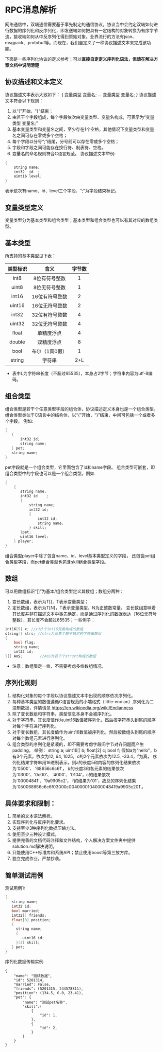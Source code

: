 # RPC消息解析

网络通信中，双端通信需要基于事先制定的通信协议。协议当中会约定双端如何进行数据的序列化和反序列化，即发送端如何把具有一定结构的对象转换为有序字节流，接收端如何从中反序列化得到原始对象。业界流行的方法有json、msgpack、protobuf等。而现在，我们自定义了一种协议描述文本来完成该功能。

下面是一些序列化协议的定义参考；可以**直接自定定义序列化语法，但请在解决方案文档中说明清楚**
## 协议描述和文本定义

协议描述文本表示大致如下：
{
	变量类型 变量名;
	...
	变量类型 变量名;
}
协议描述文本符合以下规则：
1. 以“{”开始，“}”结束；
2. 由若干个字段组成，每个字段依次由变量类型、变量名构成，可表示为“变量类型 变量名;”
3. 基本变量类型和变量名之间，至少存在1个空格，其他情况下变量类型和变量名之间可存在零或多个空格；
4. 每个字段以分号“;”结尾，分号前可以存在零或多个空格；
5. 字段和字段之间可能存在换行符、制表符、空格。
6. 变量名的命名规则符合C语言规范。
协议描述文本举例:
```cpp
{
    string name;
    int32  id  ;
    uint16 level;
}
```
表示依次有name、id、level三个字段，“;”为字段结束标记。

## 变量类型定义
变量类型分为基本类型和组合类型；基本类型和组合类型也可以有其对应的数组类型。

## 基本类型
所支持的基本类型见下表：

|类型标识	|含义	|字节数|
|:---:|:---:|:---:|
|int8|8位有符号整数|1|
|uint8|8位无符号整数|1|
|int16|16位有符号整数|2|
|uint16|16位无符号整数|2|
|int32|32位有符号整数|4|
|uint32|32位无符号整数|4|
|float|单精度浮点|4|
|double|双精度浮点|8|
|bool|布尔（1真0假）|1|
|string|字符串|2+L|
- 表中L为字符串长度（不超过65535），本身占2字节；字符串内容为utf-8编码。

## 组合类型

组合类型是若干个任意类型字段的组合体，协议描述定义本身也是一个组合类型。组合类型类似于C语言中的结构体，以“{”开始，“}”结束，中间可包括一个或者多个字段。
例如:
```c++
{
   {
       int32 id;
       string name;
   } pet;
   string name;
}
```
pet字段就是一个组合类型，它里面包含了id和name字段。
组合类型可嵌套，即组合类型中的字段也可以是一个组合类型。例如:
```c++
{
    {
       string name;
       int32 id    ;
       {
           string name;
           int32 id;
           {
               int32 id;
               string name;
           } skill;
       }pet;
       uint16 level;
    } player;
}
```
组合类型player中除了包含name、id、level基本类型定义的字段，
还包含pet组合类型字段，而pet组合类型也包含skill组合类型字段。
## 数组

可以用数组标识“[]”为基本/组合类型定义其数组；数组分两种：
1. 变长数组，表示为T[]，T表示变量类型；
2. 定长数组，表示为T[N]，T表示变量类型，N为正整数常量。
 变长数组意味着其长度并非在描述文本中事先确定，而是通过序列化的数据表达（16位无符号整数），其长度不会超过65535；一些例子：

```c++
int16[5] x; //x为5个int16元素构成的数组
string[] strs; //strs为元素个数不确定的字符串数组
{               
    bool flag;
    string name;
    int32 id;
}[] AoS;        //AoS为若干个struct构成的数组
```

- 注意：数组限定一维，不需要考虑多维数组情况。


## 序列化规则

1. 结构化对象的每个字段以协议描述文本中出现的顺序依次序列化。
2. 每种基本类型的数值遵循C语言规范的小端格式（little-endian）序列化为二进制数据，详情请见 https://en.wikipedia.org/wiki/Endianness
3. 除了变长数组和字符串，类型信息本身不会被序列化。
4. 对于字符串，其长度值作为uint16数值被序列化，然后按字符串头到尾的顺序对每个字符进行序列化。
5. 对于变长数组，其长度值作为uint16数值被序列化，然后按数组头到尾的顺序对每个数组元素进行序列化。
6. 组合类型的序列化是紧凑的，即不需要考虑字段间字节对齐问题而产生padding。
举例：
string a;
uint16[] b; 
float[2] c;
bool f;
假如a为"hello"，b有3个元素，依次为12, 64, 1025，c的2个元素依次为12.5, -33.4，f为真，
序列化结果字符串用16进制表示，则a的长度5和内容的序列化结果依次为'0500'、 '68656c6c6f'，
b的长度3和各元素的结果依次为'0300'、'0c00'、 '4000'、'0104'，c的结果依次为'00004841'、'9a9905c2'，
f的结果为'01'，故总的序列化结果为'050068656c6c6f03000c0040000104000048419a9905c201'。


##  具体要求和限制：
1. 简单的文本语法解析。
2. 实现序列化与反序列化要求。
3. 支持至少3种序列化数据压缩方法。
4. 使用至少三种设计模式。
5. 提供完善的文档代码注释和文件结构，个人解决方案文件夹中提供solution.md解决说明。
6. 只能使用C++标准库和系统API；禁止使用boost等第三放方库。
7. 独立完成作业，严禁抄袭。


## 简单测试用例
测试用例1:

```c++
{
   string name;    
   int32 id;        
   bool married;    
   int32[] friends;
   float[3] position;
   {
     string name;
     {
        uint16 id;   
     }[2] skill;
   } pet;
}
```
序列化数据传输实例:
```shell
{
	"name": "测试数据",
	"id": 5201314,
	"married": False,
	"friends": (5201315, 244578811),
	"position": (134.5, 0.0, 23.41),
	"pet": {
		"name": "测试pet名称",
		"skill":(
			{
				"id": 1,
			},
			{
				"id": 2,
			}
        )
	}
}
```